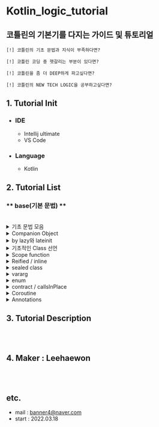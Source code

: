 # Kotlin_logic_tutorial

## 코틀린의 기본기를 다지는 가이드 및 튜토리얼

    [!] 코틀린의 기초 문법과 지식이 부족하다면?

    [!] 코틀린 코딩 중 헷갈리는 부분이 있다면?

    [!] 코틀린을 좀 더 DEEP하게 파고싶다면?

    [!] 코틀린의 NEW TECH LOGIC을 공부하고싶다면?

## 1. Tutorial Init

-   ### IDE
    -   Intellij ultimate
    -   VS Code
-   ### Language
    -   Kotlin

## 2. Tutorial List

### ** base(기본 문법) **

<br>
<details>
  <summary> 기초 문법 모음 </summary>
  <br>
  <p>1. var/val</p>
  <p>2. nullable(?와 !!)</p>
  <p>3. 조건식</p>
  <p>4. Any와 instanceof</p>
  <p>5. When</p>
  <p>6. loop(for, while)</p>
  <p>7. null과 not-null(안전 호출, 엘비스 연산자)</p>
  <p>8. object</p>
  <p>base/BaseGrammer.kt</p>
</details>
<details>
  <summary> Companion Object </summary>
  <br>
  <p>companion object는 간단하게, Java에서의 static한 느낌의 singleton object 라고 이해하면 된다.</p>
  <p>base/CompanionObject.kt</p>
</details>
<details>
  <summary> by lazy와 lateinit </summary>
  <br>
  <p>lateinit은 처음 값의 Type만 지정해주고, 실제 값까지 함께 선언하지 않는다. 이후에 값을 지정해줘야 함</p>
  <p>by lazy는 read-only 느낌으로, 변할 수 있는 값을 활용해 고정 값을 대입할 때 주로 사용된다. val만 선언 가능</p>
  <p>base/Lazy.kt</p>
</details>
<details>
  <summary> 기초적인 Class 선언 </summary>
  <br>
  <p>case 1. default 선언</p>
  <p>case 2. 생성자의 parameter가 없을 경우 () 생략 가능</p>
  <p>case 3. class parameter에 var/val 변수를 선언하면, 클래스 내부 멤버변수 및 생성자 선언을 동시에 할 수 있다.</p>
  <p>case 4. class parameter에 일반 변수를 받게 되면, 클래스 내부 멤버변수로 선언되지 않는다.</p>
  <p>case 5. class parameter로 받은 일반 변수 값을 클래스 내부 멤버변수에 초기화한다.</p>
  <p>case 6. init(기본 생성자가 호출된 직후 바로 실행되는 코드 블럭</p>
  <p>case 7. constructor(보조 생성자. 추가적인 생성자 함수를 작성하고 싶을 때 활용)</p>
  <p>case 8. class parameter에 받은 일반 변수의 Default 값 설정 가능.</p>
  <p>base/BaseClass.kt</p>
</details>
<details>
  <summary> Scope function </summary>
  <br>
  <p>Scope function은 상위 Context Object를 코드 블럭 내에서 활용해 만들고, 이를 실행할 수 있게 하는 함수. (자유롭게 연계 가능)</p>
  <p>let</p>
  <p>run</p>
  <p>apply</p>
  <p>also</p>
  <p>with</p>
  <p>takeIf / takeUnless</p>
  <p>base/Scope.kt</p>
</details>
<details>
  <summary> Reified / inline </summary>
  <br>
  <p>Reified는 Kotlin -> Java의 Runtime 시점에 Generic Type을 알고 싶을 때 사용. Reified를 사용하게 되면 Generic Class Type 정보까지 함께 전달 가능</p>
  <p>(참고) 무조건 inline 과 함께 사용해야 한다.</p>
  <p>inline function는 inline function은 kotlin -> java의 컴파일 단계에서 "함수 호출 = invoke" 방식이 아닌 "코드 복사" 방식으로 코드 변환해줌.</p>
  <p>base/Reified.kt</p>
</details>
<details>
  <summary> sealed class </summary>
  <br>
  <p>sealed class를 super class로 하는 하위 클래스(child class)의 종류를 제한하고, 이를 컴파일러에게 알려주기 위해 사용.</p>
  <p>-> Enum과의 가장 큰 차이점은, Enum은 single instance 이지만, sealed class는 여러 개의 하위 클래스 객체를 생성할 수 있다.</p>
  <p>base/Sealed.kt</p>
</details>
<details>
  <summary> vararg </summary>
  <br>
  <p>가변인자. 즉, 매개변수의 개수를 동적으로 지정해 줄 수 있게 하는 변수.</p>
  <p>base/Vararg.kt</p>
</details>
<details>
  <summary> enum </summary>
  <br>
  <p>Enum은 Kotlin에선, Comparable Interface를 구현하는 Abstarct class.</p>
  <p>base/Enum.kt</p>
</details>
<details>
  <summary> contract / callsInPlace </summary>
  <br>
  <p>contract는 함수가 컴파일러가 이해하는 방식으로 동작을 명시적으로 설명할 수 있도록 한다.</p>
  <p>callsInPlace는  람다 함수를 사용할 때, 그 함수의 호출 횟수를 명시적으로 컴파일러에게 이해시켜주기 위해 사용</p>
  <p>contract/Contract.kt</p>
</details>
<details>
  <summary> Coroutine </summary>
  <br>
  <p>suspend function</p>
  <p>비동기 실행중인 coroutine 함수를 잠시 중지시킬 수 있는 함수를 설정(표시)한 것.</p>
  <p>coroutine/SuspendFunc.kt</p>
</details>
<details>
  <summary> Annotations </summary>
  <br>
  <p>Kotlin -> Java로 컴파일되는 과정에서 활용되는 Annotations.</p>
  <p>@JvmField</p>
  <p>@JvmStatic</p>
  <p>@JvmName</p>
  <p>@Throws</p>
  <p>@JvmOverloads</p>
  <p>@JvmInline</p>
  <p>(특별추가) value class</p>
  <p>jvm/Annotations.kt</p>
</details>

## 3. Tutorial Description

<br/>
<br/>

## 4. Maker : Leehaewon

<br/>
<br/>

## etc.

-   mail : banner4@naver.com
-   start : 2022.03.18
